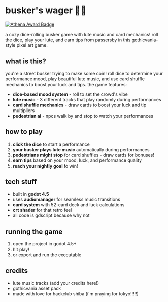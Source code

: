 # busker's wager 🎲🎵

[![Athena Award Badge](https://img.shields.io/endpoint?url=https%3A%2F%2Faward.athena.hackclub.com%2Fapi%2Fbadge)](https://award.athena.hackclub.com?utm_source=readme)

a cozy dice-rolling busker game with lute music and card mechanics! roll the dice, play your lute, and earn tips from passersby in this gothicvania-style pixel art game.

## what is this?

you're a street busker trying to make some coin! roll dice to determine your performance mood, play beautiful lute music, and use card shuffle mechanics to boost your luck and tips. the game features:

- **dice-based mood system** - roll to set the crowd's vibe
- **lute music** - 3 different tracks that play randomly during performances  
- **card shuffle mechanics** - draw cards to boost your luck and tip multipliers
- **pedestrian ai** - npcs walk by and stop to watch your performances

## how to play

1. **click the dice** to start a performance
2. **your busker plays lute music** automatically during performances
3. **pedestrians might stop** for card shuffles - draw cards for bonuses!
4. **earn tips** based on your mood, luck, and performance quality
5. **reach your nightly goal** to win!

## tech stuff

- built in **godot 4.5**
- uses **audiomanager** for seamless music transitions
- **card system** with 52-card deck and luck calculations
- **crt shader** for that retro feel
- all code is gdscript because why not

## running the game

1. open the project in godot 4.5+
2. hit play!
3. or export and run the executable

## credits

- lute music tracks (add your credits here!)
- gothicvania asset pack
- made with love for hackclub shiba (i'm praying for tokyo!!!!!)
